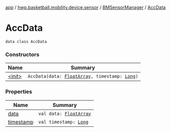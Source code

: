 [app](../../../index.md) / [hwp.basketball.mobility.device.sensor](../../index.md) / [BMSensorManager](../index.md) / [AccData](.)

# AccData

`data class AccData`

### Constructors

| Name | Summary |
|---|---|
| [&lt;init&gt;](-init-.md) | `AccData(data: `[`FloatArray`](https://kotlinlang.org/api/latest/jvm/stdlib/kotlin/-float-array/index.html)`, timestamp: `[`Long`](https://kotlinlang.org/api/latest/jvm/stdlib/kotlin/-long/index.html)`)` |

### Properties

| Name | Summary |
|---|---|
| [data](data.md) | `val data: `[`FloatArray`](https://kotlinlang.org/api/latest/jvm/stdlib/kotlin/-float-array/index.html) |
| [timestamp](timestamp.md) | `val timestamp: `[`Long`](https://kotlinlang.org/api/latest/jvm/stdlib/kotlin/-long/index.html) |
